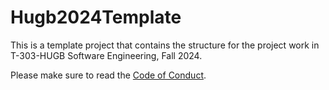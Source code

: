 # Hugb2024Template

This is a template project that contains the structure for the project work in T-303-HUGB Software Engineering, Fall 2024.

Please make sure to read the [Code of Conduct](https://gitlab.com/grischal/hugb2024template/-/blob/main/code-of-conduct.md).
